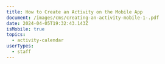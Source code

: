 ```yaml
---
title: How to Create an Activity on the Mobile App
document: /images/cms/creating-an-activity-mobile-1-.pdf
date: 2024-04-05T19:32:43.143Z
isMobile: true
topics:
  - activity-calendar
userTypes:
  - staff
---
```

